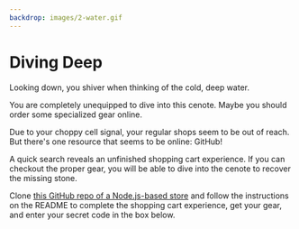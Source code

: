 ```yaml
---
backdrop: images/2-water.gif
---
```


# Diving Deep

Looking down, you shiver when thinking of the cold, deep water.

You are completely unequipped to dive into this cenote. Maybe you should order some specialized gear online.

Due to your choppy cell signal, your regular shops seem to be out of reach. But there's one resource that seems to be online: GitHub!

A quick search reveals an unfinished shopping cart experience. If you can checkout the proper gear, you will be able to dive into the cenote to recover the missing stone.

Clone [this GitHub repo of a Node.js-based store](https://github.com/MicrosoftDocs/Azure-Maya-Mystery-Challenge-2) and follow the instructions on the README to complete the shopping cart experience, get your gear, and enter your secret code in the box below.

<Challenge2/>
